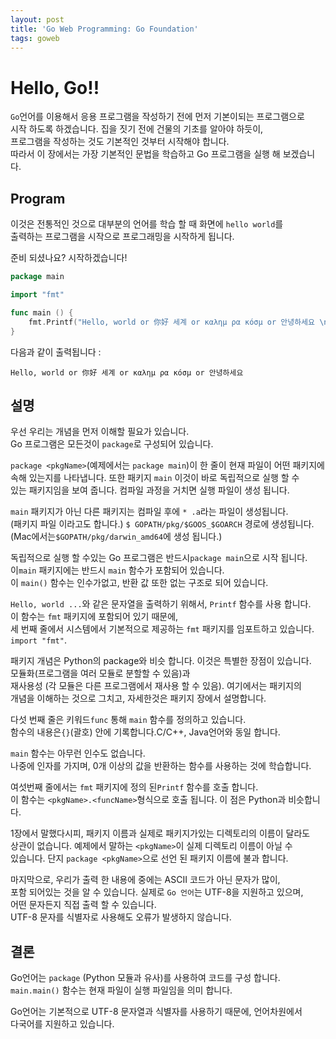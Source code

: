 ```yaml
---
layout: post
title: 'Go Web Programming: Go Foundation'
tags: goweb
---    
```


# Hello, Go!!  

`Go`언어를 이용해서 응용 프로그램을 작성하기 전에 먼저 기본이되는 프로그램으로     
시작 하도록 하겠습니다. 집을 짓기 전에 건물의 기초를 알아야 하듯이,   
프로그램을 작성하는 것도 기본적인 것부터 시작해야 합니다.    
따라서 이 장에서는 가장 기본적인 문법을 학습하고 Go 프로그램을 실행 해 보겠습니다.  

## Program

이것은 전통적인 것으로  대부분의 언어를 학습 할 때 화면에 `hello world`를  
출력하는 프로그램을 시작으로 프로그래밍을 시작하게 됩니다. 

준비 되셨나요? 시작하겠습니다!

```go
package main

import "fmt"

func main () {
    fmt.Printf("Hello, world or 你好 세계 or καλημ ρα κóσμ or 안녕하세요 \n")
}
```

다음과 같이 출력됩니다 :

```Hello, world or 你好 세계 or καλημ ρα κóσμ or 안녕하세요```

## 설명
우선 우리는 개념을 먼저 이해할 필요가 있습니다.    
Go 프로그램은 모든것이 `package`로 구성되어 있습니다.   

`package <pkgName>`(예제에서는 `package main`)이 한 줄이 현재 파일이 어떤 패키지에  
속해 있는지를 나타냅니다. 또한 패키지 `main` 이것이 바로 독립적으로 실행 할 수     
있는 패키지임을 보여 줍니다. 컴파일 과정을 거치면  실행 파일이 생성 됩니다.   

`main` 패키지가 아닌 다른 패키지는 컴파일 후에 `* .a`라는 파일이 생성됩니다.   
(패키지 파일 이라고도 합니다.) `$ GOPATH/pkg/$GOOS_$GOARCH` 경로에 생성됩니다.  
(Mac에서는`$GOPATH/pkg/darwin_amd64`에 생성 됩니다.)

독립적으로 실행 할 수있는 Go 프로그램은 반드시`package main`으로 시작 됩니다.  
이`main` 패키지에는 반드시 `main` 함수가 포함되어 있습니다.   
이 `main()` 함수는 인수가없고, 반환 값 또한 없는 구조로 되어 있습니다.

`Hello, world ...`와 같은 문자열을  출력하기 위해서, `Printf` 함수를 사용 합니다.   
이 함수는 `fmt` 패키지에 포함되어 있기 때문에,    
세 번째 줄에서 시스템에서 기본적으로 제공하는 `fmt` 패키지를 임포트하고 있습니다.  
`import "fmt"`.


패키지 개념은 Python의 package와 비슷 합니다. 이것은 특별한 장점이 있습니다.  
모듈화(프로그램을 여러 모듈로 분할할 수 있음)과   
재사용성 (각 모듈은 다른 프로그램에서 재사용 할 수 있음). 여기에서는 패키지의   
개념을 이해하는 것으로 그치고, 자세한것은  패키지 장에서 설명합니다.

다섯 번째 줄은 키워드`func` 통해 `main` 함수를 정의하고 있습니다.   
함수의 내용은`{}`(괄호) 안에 기록합니다.C/C++, Java언어와 동일 합니다. 

`main` 함수는 아무런 인수도 없습니다.   
나중에 인자를 가지며,  0개 이상의 값을 반환하는 함수를 사용하는 것에 학습합니다.  

여섯번째 줄에서는 `fmt` 패키지에 정의 된`Printf` 함수를 호출 합니다.   
이 함수는 `<pkgName>.<funcName>`형식으로 호출 됩니다. 이 점은 Python과 비슷합니다.

1장에서 말했다시피, 패키지 이름과 실제로 패키지가있는 디렉토리의 이름이 달라도  
상관이 없습니다.  예제에서 말하는 `<pkgName>`이 실제 디렉토리 이름이 아닐 수  
있습니다.  단지 `package <pkgName>`으로 선언 된 패키지 이름에 불과 합니다.

마지막으로, 우리가 출력 한 내용에 중에는 ASCII 코드가 아닌 문자가 많이,   
포함 되어있는 것을 알 수 있습니다. 실제로 `Go 언어`는  UTF-8을 지원하고 있으며,  
어떤 문자든지 직접 출력 할 수 있습니다.   
UTF-8 문자를 식별자로 사용해도 오류가 발생하지 않습니다. 


## 결론

Go언어는 `package` (Python 모듈과 유사)를 사용하여 코드를 구성 합니다.  
`main.main()` 함수는 현재 파일이 실행 파일임을 의미 합니다.

Go언어는 기본적으로 UTF-8 문자열과 식별자를 사용하기 때문에, 언어차원에서    
다국어를 지원하고 있습니다. 

